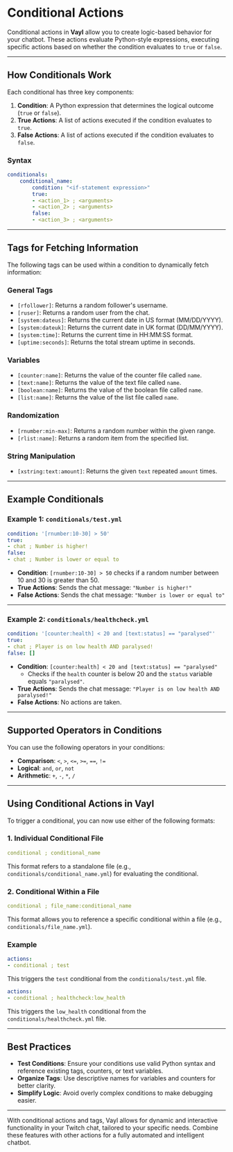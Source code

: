 # Conditional Actions

Conditional actions in **Vayl** allow you to create logic-based behavior for your chatbot. These actions evaluate Python-style expressions, executing specific actions based on whether the condition evaluates to `true` or `false`.

---

## How Conditionals Work

Each conditional has three key components:
1. **Condition**: A Python expression that determines the logical outcome (`true` or `false`).
2. **True Actions**: A list of actions executed if the condition evaluates to `true`.
3. **False Actions**: A list of actions executed if the condition evaluates to `false`.

### Syntax

```yaml
conditionals:
    conditional_name:
        condition: "<if-statement expression>"
        true:
        - <action_1> ; <arguments>
        - <action_2> ; <arguments>
        false:
        - <action_3> ; <arguments>
```

---

## Tags for Fetching Information

The following tags can be used within a condition to dynamically fetch information:

### General Tags
- `[rfollower]`: Returns a random follower's username.
- `[ruser]`: Returns a random user from the chat.
- `[system:dateus]`: Returns the current date in US format (MM/DD/YYYY).
- `[system:dateuk]`: Returns the current date in UK format (DD/MM/YYYY).
- `[system:time]`: Returns the current time in HH:MM:SS format.
- `[uptime:seconds]`: Returns the total stream uptime in seconds.

### Variables
- `[counter:name]`: Returns the value of the counter file called `name`.
- `[text:name]`: Returns the value of the text file called `name`.
- `[boolean:name]`: Returns the value of the boolean file called `name`.
- `[list:name]`: Returns the value of the list file called `name`.

### Randomization
- `[rnumber:min-max]`: Returns a random number within the given range.
- `[rlist:name]`: Returns a random item from the specified list.

### String Manipulation
- `[xstring:text:amount]`: Returns the given `text` repeated `amount` times.

---

## Example Conditionals

### Example 1: `conditionals/test.yml`
```yaml
condition: '[rnumber:10-30] > 50'
true:
- chat ; Number is higher!
false:
- chat ; Number is lower or equal to
```

- **Condition**: `[rnumber:10-30] > 50` checks if a random number between 10 and 30 is greater than 50.
- **True Actions**: Sends the chat message: `"Number is higher!"`
- **False Actions**: Sends the chat message: `"Number is lower or equal to"`

---

### Example 2: `conditionals/healthcheck.yml`
```yaml
condition: '[counter:health] < 20 and [text:status] == "paralysed"'
true:
- chat ; Player is on low health AND paralysed!
false: []
```

- **Condition**: `[counter:health] < 20 and [text:status] == "paralysed"`
  - Checks if the `health` counter is below 20 and the `status` variable equals `"paralysed"`.
- **True Actions**: Sends the chat message: `"Player is on low health AND paralysed!"`
- **False Actions**: No actions are taken.

---

## Supported Operators in Conditions

You can use the following operators in your conditions:
- **Comparison**: `<`, `>`, `<=`, `>=`, `==`, `!=`
- **Logical**: `and`, `or`, `not`
- **Arithmetic**: `+`, `-`, `*`, `/`

---

## Using Conditional Actions in Vayl

To trigger a conditional, you can now use either of the following formats:

### 1. Individual Conditional File
```yaml
conditional ; conditional_name
```
This format refers to a standalone file (e.g., `conditionals/conditional_name.yml`) for evaluating the conditional.

### 2. Conditional Within a File
```yaml
conditional ; file_name:conditional_name
```
This format allows you to reference a specific conditional within a file (e.g., `conditionals/file_name.yml`).

### Example
```yaml
actions:
- conditional ; test
```
This triggers the `test` conditional from the `conditionals/test.yml` file.
```yaml
actions:
- conditional ; healthcheck:low_health
```
This triggers the `low_health` conditional from the `conditionals/healthcheck.yml` file.

---

## Best Practices

- **Test Conditions**: Ensure your conditions use valid Python syntax and reference existing tags, counters, or text variables.
- **Organize Tags**: Use descriptive names for variables and counters for better clarity.
- **Simplify Logic**: Avoid overly complex conditions to make debugging easier.

---

With conditional actions and tags, Vayl allows for dynamic and interactive functionality in your Twitch chat, tailored to your specific needs. Combine these features with other actions for a fully automated and intelligent chatbot.

